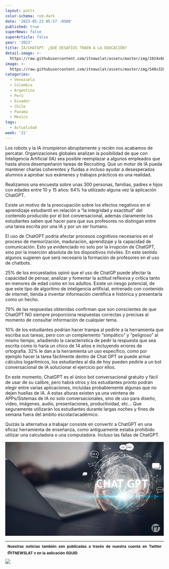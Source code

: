```yaml
---
layout: posts
color-schema: red-dark
date: '2023-05-23 05:57 -0500'
published: true
superNews: false
superArticle: false
year: '2023'
title: IA/CHATGPT- ¿QUÉ DESAFÍOS TRAEN A LA EDUCACIÓN?
detail-image: >-
  https://raw.githubusercontent.com/itnewslat/assets/master/img/1024x680/chatgpt-g.jpg
image: >-
  https://raw.githubusercontent.com/itnewslat/assets/master/img/540x320/chatgpt-p.jpg
categories:
  - Venezuela
  - Colombia
  - Argentina
  - Perú
  - Ecuador
  - Chile
  - Panama
  - Mexico
tags:
  - Actualidad
week: '21'
---
```

Los robots y la IA irrumpieron abruptamente y recién nos acabamos de percatar. Organizaciones globales analizan la posibilidad de que con Inteligencia Artificial (IA) sea posible reemplazar a algunos empleados que hasta ahora desempeñaron tareas de Recruiting. Que un motor de IA pueda mantener charlas coherentes y fluidas e incluso ayudar a desesperados alumnos a aprobar sus exámenes y trabajos prácticos es una realidad.
 
Realizamos una encuesta sobre unas 300 personas, familias, padres e hijos con edades entre 10 y 15 años: 64% ha utilizado alguna vez la aplicación ChatGPT.
 
Existe un motivo de la preocupación sobre los efectos negativos en el aprendizaje estudiantil en relación a “la integridad y exactitud” del contenido producido por el bot conversacional, además claramente los estudiantes saben qué hacer para que sus profesores no distingan entre una tarea escrita por una IA y por un ser humano.
 
El uso de ChatGPT podría afectar procesos cognitivos necesarios en el proceso de memorización, maduración, aprendizaje y la capacidad de comunicación. Esto ya evidenciado no solo por la irrupción de ChatGPT, sino por la inserción absoluta de los dispositivos móviles. En este sentido algunos sugieren que será necesario la formación de profesores en el uso de chatbots.
 
25% de los encuestados opinó que el uso de ChatGP puede afectar la capacidad de pensar, analizar y fomentar la actitud reflexiva y crítica tanto en menores de edad como en los adultos. Existe un riesgo potencial, de que este tipo de algoritmo de inteligencia artificial, entrenado con contenido de internet, tienda a inventar información científica e histórica y presentarla como un hecho.

79% de las respuestas obtenidas confirman que son conscientes de que ChatGPT NO siempre proporciona respuestas correctas y precisas al momento de consultar información de cualquier tema.

10% de los estudiantes podrían hacer trampa al pedirle a la herramienta que escriba sus tareas, pero con un complemento “simpático” y “peligroso” al mismo tiempo, añadiendo la característica de pedir la respuesta que sea escrita como lo haría un chico de 14 años e incluyendo errores de ortografía.
32% le dan a la herramienta un uso específico, como por ejemplo hacer la tarea fácilmente dentro de Chat GPT se puede armar cálculos logarítmicos, los estudiantes al día de hoy pueden pedirle a un bot conversacional de IA solucionar el ejercicio por ellos.
 
En este momento, ChatGPT es el único bot conversacional gratuito y fácil de usar de su calibre, pero habrá otros y los estudiantes pronto podrán elegir entre varias aplicaciones, incluidas probablemente algunas que no dejen huellas de IA. A estas alturas existen ya una veintena de APPs/Sistemas de IA no solo conversacionales, sino de uso para diseño, video, imágenes, audio, presentaciones, productividad, etc… Que seguramente utilizarán los estudiantes durante largas noches y fines de semana fuera del ámbito escolar/académico.
 
Quizás la alternativa a trabajar consiste en convertir a ChatGPT en una eficaz herramienta de enseñanza, como antiguamente estaba prohibido utilizar una calculadora o una computadora. Incluso las fallas de ChatGPT.

![](https://raw.githubusercontent.com/itnewslat/assets/master/img/540x320/chatgpt-p.jpg)

<table style="height: 42px;" width="569">
<tbody>
<tr>
<td style="text-align: justify;"><sub><strong>Nuestras noticias también son publicadas a través de nuestra cuenta en Twitter <a href="https://twitter.com/itnewslat?lang=es">@ITNEWSLAT</a> y en la aplicación <a href="https://squidapp.co/en/">SQUID</a></strong></sub></td>
</tr>
</tbody>
</table>
<img src="https://tracker.metricool.com/c3po.jpg?hash=56f88a41e39ab42c063cc51676587a04"/>
